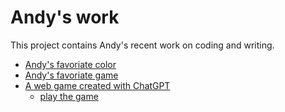 # Andy's work

This project contains Andy's recent work on coding and writing.

- [Andy's favoriate color](/favoriate-color)
- [Andy's favoriate game](/favoriate-game)
- [A web game created with ChatGPT](Stickman-Fight-game.html) 
  - [play the game](https://html-preview.github.io/?url=https://github.com/xbwei/andy-project/blob/main/Stickman-Fight-game.html)
